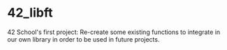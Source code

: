 # 42_libft
42 School's first project: Re-create some existing functions to integrate in our own library in order to be used in future projects.
